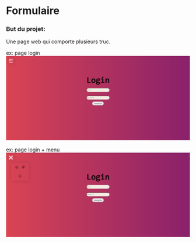 # Formulaire

### But du projet:

Une page web qui comporte plusieurs truc.

ex: page login
![alt text](Capture-Readme/Menu.png)

ex: page login + menu
![alt text](Capture-Readme/Menu-ouvert.png)